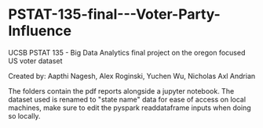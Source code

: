 # PSTAT-135-final---Voter-Party-Influence
UCSB PSTAT 135 - Big Data Analytics final project on the oregon focused US voter dataset 

Created by: Aapthi Nagesh, Alex Roginski, Yuchen Wu, Nicholas Axl Andrian

The folders contain the pdf reports alongside a jupyter notebook.
The dataset used is renamed to "state name" data for ease of access on local machines, make sure to edit the pyspark readdataframe inputs when doing so locally.
